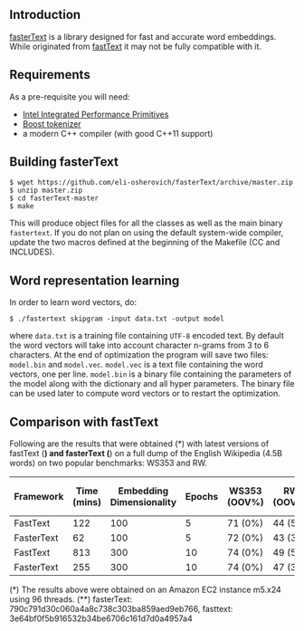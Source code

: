 ## Introduction

[fasterText](https://github.com/eli-osherovich/fasterText) is a library designed for fast and accurate word embeddings. While originated from [fastText](https://fasttext.cc/) it may not be fully compatible with it.


## Requirements
As a pre-requisite you will need:
* [Intel Integrated Performance Primitives](https://software.intel.com/en-us/intel-ipp)
* [Boost tokenizer](https://www.boost.org/doc/libs/1_66_0/libs/tokenizer/)
* a modern C++ compiler (with good C++11 support)

## Building fasterText

```
$ wget https://github.com/eli-osherovich/fasterText/archive/master.zip
$ unzip master.zip
$ cd fasterText-master
$ make
```

This will produce object files for all the classes as well as the main binary `fastertext`.
If you do not plan on using the default system-wide compiler, update the two macros defined at the beginning of the Makefile (CC and INCLUDES).

## Word representation learning

In order to learn word vectors, do:

```
$ ./fastertext skipgram -input data.txt -output model
```

where `data.txt` is a training file containing `UTF-8` encoded text.
By default the word vectors will take into account character n-grams from 3 to 6 characters.
At the end of optimization the program will save two files: `model.bin` and `model.vec`.
`model.vec` is a text file containing the word vectors, one per line.
`model.bin` is a binary file containing the parameters of the model along with the dictionary and all hyper parameters.
The binary file can be used later to compute word vectors or to restart the optimization.

## Comparison with fastText

Following are the results that were obtained (*) with latest versions of fastText (**) and fasterText (**) on a full dump of the English Wikipedia (4.5B words) on two popular benchmarks: WS353 and RW.

​Framework | Time (mins) | Embedding Dimensionality | Epochs | ​WS353 (OOV%) | ​RW (OOV%) | ​RW common (OOV%)
----------|-------------|--------------------------|--------|--------------|-----------|----------------------
​FastText  |     ​122     ​| 100       ​               | 5  ​    | 71 (0%)      | ​44 (5%)   | ​44 (3%)
​FasterText|     ​62      ​| 100       ​               | 5      | ​72 (0%)      | ​43 (3%)   | ​43 (3%)
​FastText  |	​813     ​| 300                      | ​10     | ​74 (0%)      | ​49 (5%)   | 49 (3%)
​FasterText|     ​255     ​| 300   ​                   | 10     | ​74 (0%)      | ​47 (3%)   | ​48 (3%)


(*) The results above were obtained on an Amazon EC2 instance m5.x24 using 96 threads.
(**) fasterText: 790c791d30c060a4a8c738c303ba859aed9eb766, fasttext: 3e64bf0f5b916532b34be6706c161d7d0a4957a4
